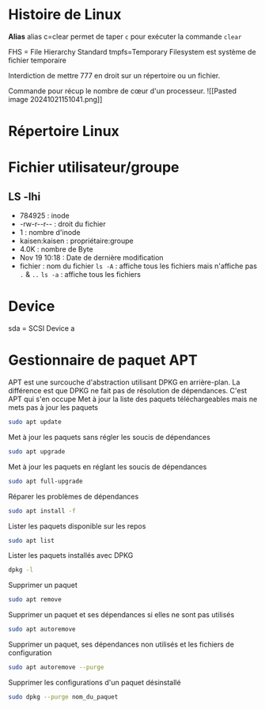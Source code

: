 # Histoire de Linux


**Alias**
alias c=clear permet de taper `c` pour exécuter la commande `clear`

FHS = File Hierarchy Standard
tmpfs=Temporary Filesystem est système de fichier temporaire 

Interdiction de mettre 777 en droit sur un répertoire ou un fichier.

Commande pour récup le nombre de cœur d'un processeur.
![[Pasted image 20241021151041.png]]
# Répertoire Linux

# Fichier utilisateur/groupe

## LS -lhi

- 784925 : inode
- -rw-r--r-- : droit du fichier
- 1 : nombre d'inode
- kaisen:kaisen : propriétaire:groupe
- 4.0K : nombre de Byte
- Nov 19 10:18 : Date de dernière modification
- fichier : nom du fichier
`ls -A` : affiche tous les fichiers mais n'affiche pas `.`  & `..`
`ls -a` : affiche tous les fichiers

# Device
sda = SCSI Device a


# Gestionnaire de paquet APT
APT est une surcouche d'abstraction utilisant DPKG en arrière-plan. La différence est que DPKG ne fait pas de résolution de dépendances. C'est APT qui s'en occupe 
Met à jour la liste des paquets téléchargeables mais ne mets pas à jour les paquets
```bash
sudo apt update
```
Met à jour les paquets sans régler les soucis de dépendances
```bash
sudo apt upgrade
```
Met à jour les paquets en réglant les soucis de dépendances
```bash
sudo apt full-upgrade
```
Réparer les problèmes de dépendances
```bash
sudo apt install -f
```
Lister les paquets disponible sur les repos
```bash
sudo apt list
```
Lister les paquets installés avec DPKG
```bash
dpkg -l
```
Supprimer un paquet
```bash
sudo apt remove
```
Supprimer un paquet et ses dépendances si elles ne sont pas utilisés
```bash
sudo apt autoremove
```
Supprimer un paquet, ses dépendances non utilisés et les fichiers de configuration
```bash
sudo apt autoremove --purge
```
Supprimer les configurations d'un paquet désinstallé
```bash
sudo dpkg --purge nom_du_paquet
```
